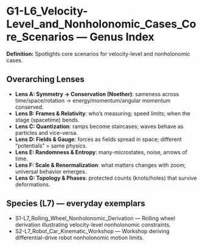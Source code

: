 # G1-L6_Velocity-Level_and_Nonholonomic_Cases_Core_Scenarios — Genus Index
**Definition:** Spotlights core scenarios for velocity-level and nonholonomic cases.

## Overarching Lenses

- **Lens A: Symmetry -> Conservation (Noether)**: sameness across time/space/rotation → energy/momentum/angular momentum conserved.
- **Lens B: Frames & Relativity**: who’s measuring; speed limits; when the stage (spacetime) bends.
- **Lens C: Quantization**: ramps become staircases; waves behave as particles and vice-versa.
- **Lens D: Fields & Gauge**: forces as fields spread in space; different “potentials” = same physics.
- **Lens E: Randomness & Entropy**: many-microstates, noise, arrows of time.
- **Lens F: Scale & Renormalization**: what matters changes with zoom; universal behavior emerges.
- **Lens G: Topology & Phases**: protected counts (knots/holes) that survive deformations.

## Species (L7) — everyday exemplars
- S1-L7_Rolling_Wheel_Nonholonomic_Derivation — Rolling wheel derivation illustrating velocity-level nonholonomic constraints.
- S2-L7_Robot_Car_Kinematic_Workshop — Workshop deriving differential-drive robot nonholonomic motion limits.
